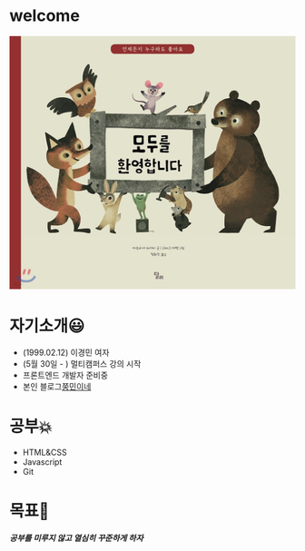 # welcome
![환영](./환영.jpg)

# 자기소개:smiley:
- (1999.02.12) 이경민 여자
- (5월 30일 - ) 멀티캠퍼스 강의 시작
-  프론트엔드 개발자 준비중
-  본인 블로그[쭝민이네](https://blog.naver.com/tlstj212)

# 공부:collision:
- HTML&CSS
- Javascript
- Git

# 목표:eyes:
***공부를 미루지 않고 열심히 꾸준하게 하자***

